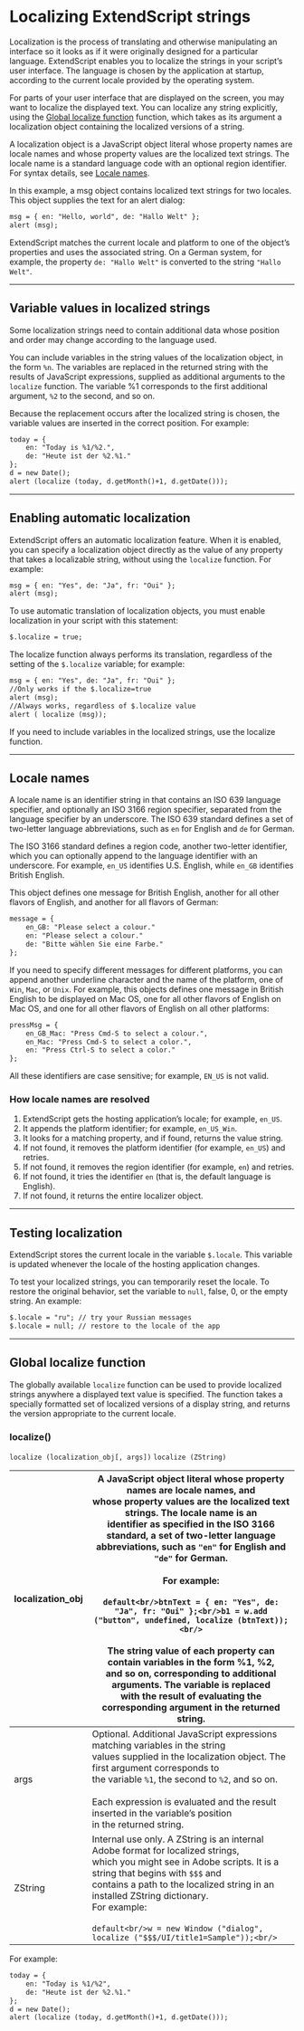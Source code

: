 # Localizing ExtendScript strings

Localization is the process of translating and otherwise manipulating an interface so it looks as if it were
originally designed for a particular language. ExtendScript enables you to localize the strings in your
script’s user interface. The language is chosen by the application at startup, according to the current locale
provided by the operating system.

For parts of your user interface that are displayed on the screen, you may want to localize the displayed
text. You can localize any string explicitly, using the [Global localize function](#global-localize-function) function, which takes as its argument a
localization object containing the localized versions of a string.

A localization object is a JavaScript object literal whose property names are locale names and whose
property values are the localized text strings. The locale name is a standard language code with an
optional region identifier. For syntax details, see [Locale names](#locale-names).

In this example, a msg object contains localized text strings for two locales. This object supplies the text for
an alert dialog:

```default
msg = { en: "Hello, world", de: "Hallo Welt" };
alert (msg);
```

ExtendScript matches the current locale and platform to one of the object’s properties and uses the
associated string. On a German system, for example, the property `de: "Hallo Welt"` is converted to the
string `"Hallo Welt"`.

---

## Variable values in localized strings

Some localization strings need to contain additional data whose position and order may change according
to the language used.

You can include variables in the string values of the localization object, in the form `%n`. The variables are
replaced in the returned string with the results of JavaScript expressions, supplied as additional arguments
to the `localize` function. The variable %1 corresponds to the first additional argument, `%2` to the second,
and so on.

Because the replacement occurs after the localized string is chosen, the variable values are inserted in the
correct position. For example:

```default
today = {
    en: "Today is %1/%2.",
    de: "Heute ist der %2.%1."
};
d = new Date();
alert (localize (today, d.getMonth()+1, d.getDate()));
```

---

## Enabling automatic localization

ExtendScript offers an automatic localization feature. When it is enabled, you can specify a localization
object directly as the value of any property that takes a localizable string, without using the `localize`
function. For example:

```default
msg = { en: "Yes", de: "Ja", fr: "Oui" };
alert (msg);
```

To use automatic translation of localization objects, you must enable localization in your script with this
statement:

```default
$.localize = true;
```

The localize function always performs its translation, regardless of the setting of the `$.localize`
variable; for example:

```default
msg = { en: "Yes", de: "Ja", fr: "Oui" };
//Only works if the $.localize=true
alert (msg);
//Always works, regardless of $.localize value
alert ( localize (msg));
```

If you need to include variables in the localized strings, use the localize function.

---

## Locale names

A locale name is an identifier string in that contains an ISO 639 language specifier, and optionally an ISO
3166 region specifier, separated from the language specifier by an underscore.
The ISO 639 standard defines a set of two-letter language abbreviations, such as `en` for English and `de`
for German.

The ISO 3166 standard defines a region code, another two-letter identifier, which you can optionally
append to the language identifier with an underscore. For example, `en_US` identifies U.S. English,
while `en_GB` identifies British English.

This object defines one message for British English, another for all other flavors of English, and another for
all flavors of German:

```default
message = {
    en_GB: "Please select a colour."
    en: "Please select a colour."
    de: "Bitte wählen Sie eine Farbe."
};
```

If you need to specify different messages for different platforms, you can append another underline
character and the name of the platform, one of `Win`, `Mac`, or `Unix`. For example, this objects defines one
message in British English to be displayed on Mac OS, one for all other flavors of English on Mac OS, and
one for all other flavors of English on all other platforms:

```default
pressMsg = {
    en_GB_Mac: "Press Cmd-S to select a colour.",
    en_Mac: "Press Cmd-S to select a color.",
    en: "Press Ctrl-S to select a color."
};
```

All these identifiers are case sensitive; for example, `EN_US` is not valid.

### How locale names are resolved

1. ExtendScript gets the hosting application’s locale; for example, `en_US`.
2. It appends the platform identifier; for example, `en_US_Win`.
3. It looks for a matching property, and if found, returns the value string.
4. If not found, it removes the platform identifier (for example, `en_US`) and retries.
5. If not found, it removes the region identifier (for example, `en`) and retries.
6. If not found, it tries the identifier `en` (that is, the default language is English).
7. If not found, it returns the entire localizer object.

---

## Testing localization

ExtendScript stores the current locale in the variable `$.locale`. This variable is updated whenever the
locale of the hosting application changes.

To test your localized strings, you can temporarily reset the locale. To restore the original behavior, set the
variable to `null`, false, 0, or the empty string. An example:

```default
$.locale = "ru"; // try your Russian messages
$.locale = null; // restore to the locale of the app
```

---

## Global localize function

The globally available `localize` function can be used to provide localized strings anywhere a displayed
text value is specified. The function takes a specially formatted set of localized versions of a display string,
and returns the version appropriate to the current locale.

### localize()

`localize (localization_obj[, args])`
`localize (ZString)`

| localization_obj   | A JavaScript object literal whose property names are locale names, and<br/>whose property values are the localized text strings. The locale name is an<br/>identifier as specified in the ISO 3166 standard, a set of two-letter language<br/>abbreviations, such as `"en"` for English and `"de"` for German.<br/><br/>For example:<br/><br/>```default<br/>btnText = { en: "Yes", de: "Ja", fr: "Oui" };<br/>b1 = w.add ("button", undefined, localize (btnText));<br/>```<br/><br/>The string value of each property can contain variables in the form %1, %2,<br/>and so on, corresponding to additional arguments. The variable is replaced<br/>with the result of evaluating the corresponding argument in the returned<br/>string.   |
|--------------------|---------------------------------------------------------------------------------------------------------------------------------------------------------------------------------------------------------------------------------------------------------------------------------------------------------------------------------------------------------------------------------------------------------------------------------------------------------------------------------------------------------------------------------------------------------------------------------------------------------------------------------------------------------------------------------------------------------------------------------------------|
| args               | Optional. Additional JavaScript expressions matching variables in the string<br/>values supplied in the localization object. The first argument corresponds to<br/>the variable `%1`, the second to `%2`, and so on.<br/><br/>Each expression is evaluated and the result inserted in the variable’s position<br/>in the returned string.                                                                                                                                                                                                                                                                                                                                                                                                   |
| ZString            | Internal use only. A ZString is an internal Adobe format for localized strings,<br/>which you might see in Adobe scripts. It is a string that begins with `$$$` and<br/>contains a path to the localized string in an installed ZString dictionary.<br/>For example:<br/><br/>```default<br/>w = new Window ("dialog", localize ("$$$/UI/title1=Sample"));<br/>```                                                                                                                                                                                                                                                                                                                                                                          |

For example:

```default
today = {
    en: "Today is %1/%2",
    de: "Heute ist der %2.%1."
};
d = new Date();
alert (localize (today, d.getMonth()+1, d.getDate()));
```
